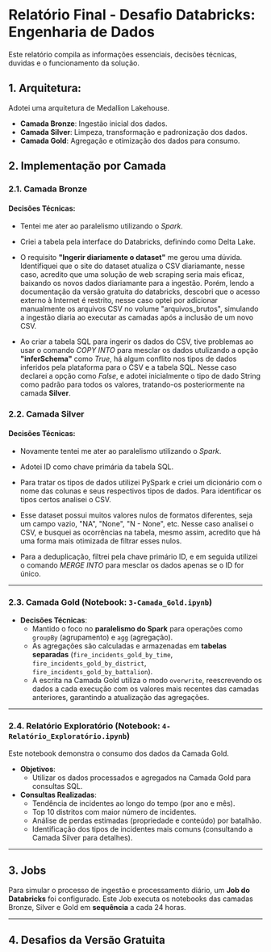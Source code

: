 
# Relatório Final - Desafio Databricks: Engenharia de Dados

Este relatório compila as informações essenciais, decisões técnicas, duvidas e o funcionamento da solução.


## 1. Arquitetura:

Adotei uma arquitetura de Medallion Lakehouse.

* **Camada Bronze**: Ingestão inicial dos dados.
* **Camada Silver**: Limpeza, transformação e padronização dos dados.
* **Camada Gold**: Agregação e otimização dos dados para consumo.



## 2. Implementação por Camada

### 2.1. Camada Bronze 

#### **Decisões Técnicas**:
- Tentei me ater ao paralelismo utilizando o *Spark*.

- Criei a tabela pela interface do Databricks, definindo como Delta Lake.

- O requisito **"Ingerir diariamente o dataset"** me gerou uma dúvida. Identifiquei que o site do dataset atualiza o CSV diariamante, nesse caso, acredito que uma solução de web scraping seria mais eficaz, baixando os novos dados diariamante para a ingestão. Porém, lendo a documentação da versão gratuita do databricks, descobri que o acesso externo à Internet é restrito, nesse caso optei por adicionar manualmente os arquivos CSV no volume "arquivos_brutos", simulando a ingestão diaria ao executar as camadas após a inclusão de um novo CSV.

- Ao criar a tabela SQL para ingerir os dados do CSV, tive problemas ao usar o comando *COPY INTO* para mesclar os dados utulizando a opção **"inferSchema"** como *True*, há algum conflito nos tipos de dados inferidos pela plataforma para o CSV e a tabela SQL. Nesse caso declarei a opção como *False*, e adotei inicialmente o tipo de dado String como padrão para todos os valores, tratando-os posteriormente na camada **Silver**.
 



### 2.2. Camada Silver 

#### **Decisões Técnicas**:
- Novamente tentei me ater ao paralelismo utilizando o *Spark*.

- Adotei ID como chave primária da tabela SQL.

- Para tratar os tipos de dados utilizei PySpark e criei um dicionário com o nome das colunas e seus respectivos tipos de dados. Para identificar os tipos certos analisei o CSV.

- Esse dataset possui muitos valores nulos de formatos diferentes, seja um campo vazio, "NA", "None", "N - None", etc. Nesse caso analisei o CSV, e busquei as ocorrências na tabela, mesmo assim, acredito que há uma forma mais otimizada de filtrar esses nulos. 

- Para a deduplicação, filtrei pela chave primário ID, e em seguida utilizei o comando *MERGE INTO* para mesclar os dados apenas se o ID for único.

---

### 2.3. Camada Gold (Notebook: `3-Camada_Gold.ipynb`)

* **Decisões Técnicas**:
    * Mantido o foco no **paralelismo do Spark** para operações como `groupBy` (agrupamento) e `agg` (agregação).
    * As agregações são calculadas e armazenadas em **tabelas separadas** (`fire_incidents_gold_by_time`, `fire_incidents_gold_by_district`, `fire_incidents_gold_by_battalion`).
    * A escrita na Camada Gold utiliza o modo `overwrite`, reescrevendo os dados a cada execução com os valores mais recentes das camadas anteriores, garantindo a atualização das agregações.

---

### 2.4. Relatório Exploratório (Notebook: `4-Relatório_Exploratório.ipynb`)

Este notebook demonstra o consumo dos dados da Camada Gold.

* **Objetivos**:
    * Utilizar os dados processados e agregados na Camada Gold para consultas SQL.
* **Consultas Realizadas**:
    * Tendência de incidentes ao longo do tempo (por ano e mês).
    * Top 10 distritos com maior número de incidentes.
    * Análise de perdas estimadas (propriedade e conteúdo) por batalhão.
    * Identificação dos tipos de incidentes mais comuns (consultando a Camada Silver para detalhes).

---

## 3. Jobs

Para simular o processo de ingestão e processamento diário, um **Job do Databricks** foi configurado. Este Job executa os notebooks das camadas Bronze, Silver e Gold em **sequência** a cada 24 horas.

---

## 4. Desafios da Versão Gratuita


